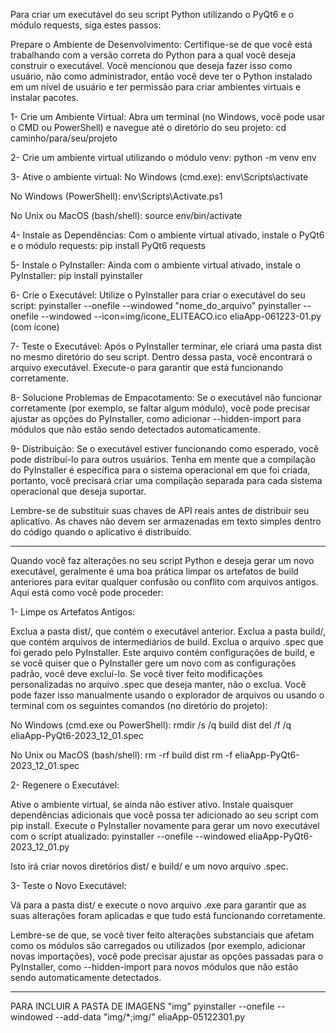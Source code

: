 Para criar um executável do seu script Python utilizando o PyQt6 e o módulo requests, siga estes passos:

Prepare o Ambiente de Desenvolvimento:
Certifique-se de que você está trabalhando com a versão correta do Python para a qual você deseja construir o executável. Você mencionou que deseja fazer isso como usuário, não como administrador, então você deve ter o Python instalado em um nível de usuário e ter permissão para criar ambientes virtuais e instalar pacotes.

1- Crie um Ambiente Virtual:
Abra um terminal (no Windows, você pode usar o CMD ou PowerShell) e navegue até o diretório do seu projeto:
    cd caminho/para/seu/projeto

2- Crie um ambiente virtual utilizando o módulo venv:
    python -m venv env

3- Ative o ambiente virtual:
No Windows (cmd.exe):
    env\Scripts\activate

No Windows (PowerShell):
    env\Scripts\Activate.ps1

No Unix ou MacOS (bash/shell):
    source env/bin/activate

4- Instale as Dependências:
Com o ambiente virtual ativado, instale o PyQt6 e o módulo requests:
    pip install PyQt6 requests

5- Instale o PyInstaller:
Ainda com o ambiente virtual ativado, instale o PyInstaller:
    pip install pyinstaller

6- Crie o Executável:
Utilize o PyInstaller para criar o executável do seu script:
    pyinstaller --onefile --windowed "nome_do_arquivo"
    pyinstaller --onefile --windowed --icon=img/icone_ELITEACO.ico eliaApp-061223-01.py      (com ícone)

7- Teste o Executável:
Após o PyInstaller terminar, ele criará uma pasta dist no mesmo diretório do seu script. Dentro dessa pasta, você encontrará o arquivo executável. Execute-o para garantir que está funcionando corretamente.

8- Solucione Problemas de Empacotamento:
Se o executável não funcionar corretamente (por exemplo, se faltar algum módulo), você pode precisar ajustar as opções do PyInstaller, como adicionar --hidden-import para módulos que não estão sendo detectados automaticamente.

9- Distribuição:
Se o executável estiver funcionando como esperado, você pode distribuí-lo para outros usuários. Tenha em mente que a compilação do PyInstaller é específica para o sistema operacional em que foi criada, portanto, você precisará criar uma compilação separada para cada sistema operacional que deseja suportar.

Lembre-se de substituir suas chaves de API reais antes de distribuir seu aplicativo. As chaves não devem ser armazenadas em texto simples dentro do código quando o aplicativo é distribuído.

--------------------------------------------------------------------

Quando você faz alterações no seu script Python e deseja gerar um novo executável, geralmente é uma boa prática limpar os artefatos de build anteriores para evitar qualquer confusão ou conflito com arquivos antigos. Aqui está como você pode proceder:

1- Limpe os Artefatos Antigos:

Exclua a pasta dist/, que contém o executável anterior.
Exclua a pasta build/, que contém arquivos de intermediários de build.
Exclua o arquivo .spec que foi gerado pelo PyInstaller. Este arquivo contém configurações de build, e se você quiser que o PyInstaller gere um novo com as configurações padrão, você deve excluí-lo. Se você tiver feito modificações personalizadas no arquivo .spec que deseja manter, não o exclua.
Você pode fazer isso manualmente usando o explorador de arquivos ou usando o terminal com os seguintes comandos (no diretório do projeto):

No Windows (cmd.exe ou PowerShell):
    rmdir /s /q build dist
    del /f /q eliaApp-PyQt6-2023_12_01.spec

No Unix ou MacOS (bash/shell):
    rm -rf build dist
    rm -f eliaApp-PyQt6-2023_12_01.spec

2- Regenere o Executável:

Ative o ambiente virtual, se ainda não estiver ativo.
Instale quaisquer dependências adicionais que você possa ter adicionado ao seu script com pip install.
Execute o PyInstaller novamente para gerar um novo executável com o script atualizado:
    pyinstaller --onefile --windowed eliaApp-PyQt6-2023_12_01.py

Isto irá criar novos diretórios dist/ e build/ e um novo arquivo .spec.

3- Teste o Novo Executável:

Vá para a pasta dist/ e execute o novo arquivo .exe para garantir que as suas alterações foram aplicadas e que tudo está funcionando corretamente.

Lembre-se de que, se você tiver feito alterações substanciais que afetam como os módulos são carregados ou utilizados (por exemplo, adicionar novas importações), você pode precisar ajustar as opções passadas para o PyInstaller, como --hidden-import para novos módulos que não estão sendo automaticamente detectados.

--------------------------------------------------------------------

PARA INCLUIR A PASTA DE IMAGENS "img"
pyinstaller --onefile --windowed --add-data "img/*;img/" eliaApp-05122301.py